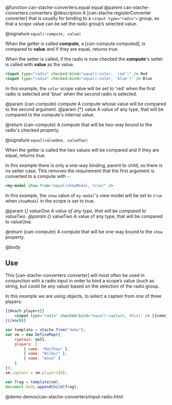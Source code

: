 @function can-stache-converters.equal equal
@parent can-stache-converters.converters
@description A [can-stache.registerConverter converter] that is usually for binding to a `<input type="radio">` group, so that a scope value can be set the radio group’s selected value.

@signature `equal(~compute, value)`

When the getter is called **compute**, a [can-compute.computed], is compared to **value** and if they are equal, returns true.

When the setter is called, if the radio is now checked the **compute**'s setter is called with **value** as the value.

```handlebars
<input type="radio" checked:bind="equal(~color, 'red')" /> Red
<input type="radio" checked:bind="equal(~color, 'blue')" /> Blue
```

In this example, the `color` scope value will be set to 'red' when the first radio is selected and 'blue' when the second radio is selected.

@param {can-compute} compute A compute whose value will be compared to the second argument.
@param {*} value A value of any type, that will be compared to the compute's internal value.

@return {can-compute} A compute that will be two-way bound to the radio's checked property.

@signature `equal(valueOne, valueTwo)`

When the getter is called the two values will be compared and if they are equal, returns true.

In this example there is only a one-way binding, parent to child, so there is no setter case.  This removes the requirement that the first argument is converted to a compute with `~`.

```handlebars
<my-modal show:from="equal(showModal, true)" />
```

In this example, the `show` value of `my-modal`'s view model will be set to `true` when `showModal` in the scope is set to true.

@param {*} valueOne A value of any type, that will be compared to valueTwo.
@param {*} valueTwo A value of any type, that will be compared to valueOne.

@return {can-compute} A compute that will be one-way bound to the `show` property.

@body 

## Use

This [can-stache-converters converter] will most often be used in conjunction with a radio input in order to bind a scope’s value (such as string, but could be any value) based on the selection of the radio group.

In this example we are using objects, to select a captain from one of three players:

```handlebars
{{#each players}}
	<input type="radio" checked:bind="equal(~captain, this)" /> {{name}}
{{/each}}
```

```js
var template = stache.from("demo");
var vm = new DefineMap({
	captain: null,
	players: [
		{ name: "Matthew" },
		{ name: "Wilbur" },
		{ name: "Anne" }
	]
});
vm.captain = vm.players[0];

var frag = template(vm);
document.body.appendChild(frag);
```

@demo demos/can-stache-converters/input-radio.html

